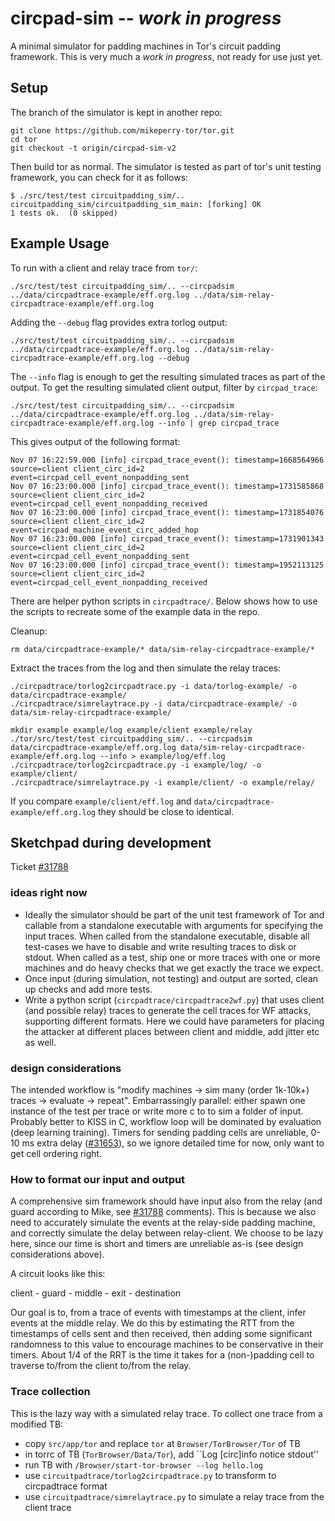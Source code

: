 # circpad-sim -- *work in progress*
A minimal simulator for padding machines in Tor's circuit padding framework.
This is very much a *work in progress*, not ready for use just yet. 

## Setup
The branch of the simulator is kept in another repo:

```
git clone https://github.com/mikeperry-tor/tor.git
cd tor
git checkout -t origin/circpad-sim-v2
```

Then build tor as normal. The simulator is tested as part of tor's unit testing
framework, you can check for it as follows:

```
$ ./src/test/test circuitpadding_sim/.. 
circuitpadding_sim/circuitpadding_sim_main: [forking] OK
1 tests ok.  (0 skipped)
```

## Example Usage
To run with a client and relay trace from `tor/`:

```
./src/test/test circuitpadding_sim/.. --circpadsim ../data/circpadtrace-example/eff.org.log ../data/sim-relay-circpadtrace-example/eff.org.log
```

Adding the `--debug` flag provides extra torlog output:

```
./src/test/test circuitpadding_sim/.. --circpadsim ../data/circpadtrace-example/eff.org.log ../data/sim-relay-circpadtrace-example/eff.org.log --debug
```

The `--info` flag is enough to get the resulting simulated traces as part of the
output. To get the resulting simulated client output, filter by `circpad_trace`:

```
./src/test/test circuitpadding_sim/.. --circpadsim ../data/circpadtrace-example/eff.org.log ../data/sim-relay-circpadtrace-example/eff.org.log --info | grep circpad_trace
```

This gives output of the following format:

```
Nov 07 16:22:59.000 [info] circpad_trace_event(): timestamp=1668564966 source=client client_circ_id=2 event=circpad_cell_event_nonpadding_sent
Nov 07 16:23:00.000 [info] circpad_trace_event(): timestamp=1731585868 source=client client_circ_id=2 event=circpad_cell_event_nonpadding_received
Nov 07 16:23:00.000 [info] circpad_trace_event(): timestamp=1731854076 source=client client_circ_id=2 event=circpad_machine_event_circ_added_hop
Nov 07 16:23:00.000 [info] circpad_trace_event(): timestamp=1731901343 source=client client_circ_id=2 event=circpad_cell_event_nonpadding_sent
Nov 07 16:23:00.000 [info] circpad_trace_event(): timestamp=1952113125 source=client client_circ_id=2 event=circpad_cell_event_nonpadding_received
```

There are helper python scripts in `circpadtrace/`. Below shows how to use the
scripts to recreate some of the example data in the repo.

Cleanup:
```
rm data/circpadtrace-example/* data/sim-relay-circpadtrace-example/*
```

Extract the traces from the log and then simulate the relay traces:
```
./circpadtrace/torlog2circpadtrace.py -i data/torlog-example/ -o data/circpadtrace-example/
./circpadtrace/simrelaytrace.py -i data/circpadtrace-example/ -o data/sim-relay-circpadtrace-example/
```

```
mkdir example example/log example/client example/relay
./tor/src/test/test circuitpadding_sim/.. --circpadsim data/circpadtrace-example/eff.org.log data/sim-relay-circpadtrace-example/eff.org.log --info > example/log/eff.log
./circpadtrace/torlog2circpadtrace.py -i example/log/ -o example/client/
./circpadtrace/simrelaytrace.py -i example/client/ -o example/relay/
```

If you compare `example/client/eff.log` and
`data/circpadtrace-example/eff.org.log` they should be close to identical.

## Sketchpad during development
Ticket [#31788](https://trac.torproject.org/projects/tor/ticket/31788)

### ideas right now
- Ideally the simulator should be part of the unit test framework of Tor and
  callable from a standalone executable with arguments for specifying the input
  traces. When called from the standalone executable, disable all test-cases we
  have to disable and write resulting traces to disk or stdout. When called as a
  test, ship one or more traces with one or more machines and do heavy checks
  that we get exactly the trace we expect.
- Once input (during simulation, not testing) and output are sorted, clean up
  checks and add more tests. 
- Write a python script (`circpadtrace/circpadtrace2wf.py`) that uses client
  (and possible relay) traces to generate the cell traces for WF attacks,
  supporting different formats. Here we could have parameters for placing the
  attacker at different places between client and middle, add jitter etc as
  well.

### design considerations
The intended workflow is "modify machines -> sim many (order 1k-10k+) traces ->
evaluate -> repeat". Embarrassingly parallel: either spawn one instance of the
test per trace or write more c to to sim a folder of input. Probably better to
KISS in C, workflow loop will be dominated by evaluation (deep learning
training). Timers for sending padding cells are unreliable, 0-10 ms extra delay
([#31653](https://trac.torproject.org/projects/tor/ticket/31653)), so we ignore
detailed time for now, only want to get cell ordering right.

### How to format our input and output
A comprehensive sim framework should have input also from the relay (and guard
according to Mike, see
[#31788](https://trac.torproject.org/projects/tor/ticket/31788) comments). This
is because we also need to accurately simulate the events at the relay-side
padding machine, and correctly simulate the delay between relay-client. We
choose to be lazy here, since our time is short and timers are unreliable as-is
(see design considerations above). 

A circuit looks like this:

client - guard - middle - exit - destination

Our goal is to, from a trace of events with timestamps at the client, infer
events at the middle relay. We do this by estimating the RTT from the timestamps
of cells sent and then received, then adding some significant randomness to this
value to encourage machines to be conservative in their timers. About 1/4 of the
RRT is the time it takes for a (non-)padding cell to traverse to/from the client
to/from the relay.

### Trace collection
This is the lazy way with a simulated relay trace. To collect one trace from a
modified TB:
- copy `src/app/tor` and replace `tor` at `Browser/TorBrowser/Tor` of TB
- in torrc of TB (`TorBrowser/Data/Tor`), add ``Log [circ]info notice stdout''
- run TB with `/Browser/start-tor-browser --log hello.log`
- use `circuitpadtrace/torlog2circpadtrace.py` to transform to circpadtrace format
- use `circuitpadtrace/simrelaytrace.py` to simulate a relay trace from the
  client trace